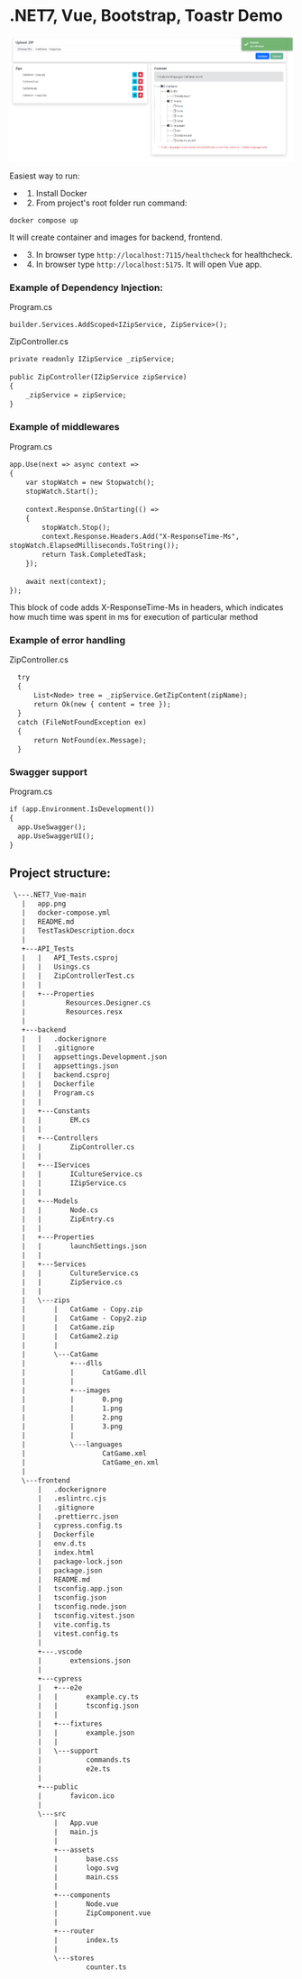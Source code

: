 # .NET7, Vue, Bootstrap, Toastr Demo

![app](app.png)

Easiest way to run:
 - 1. Install Docker
 - 2. From project's root folder run command:
 ```
 docker compose up
 ```
 It will create container and images for backend, frontend.
 - 3. In browser type ``` http://localhost:7115/healthcheck ``` for healthcheck.
 - 4. In browser type ``` http://localhost:5175 ```. It will open Vue app.

### Example of Dependency Injection:
Program.cs
``` 
builder.Services.AddScoped<IZipService, ZipService>();
```
ZipController.cs 
```
private readonly IZipService _zipService;

public ZipController(IZipService zipService)
{
    _zipService = zipService;
}
```
 
### Example of middlewares
Program.cs
```
app.Use(next => async context =>
{
    var stopWatch = new Stopwatch();
    stopWatch.Start();

    context.Response.OnStarting(() =>
    {
        stopWatch.Stop();
        context.Response.Headers.Add("X-ResponseTime-Ms", stopWatch.ElapsedMilliseconds.ToString());
        return Task.CompletedTask;
    });

    await next(context);
});
```
This block of code adds X-ResponseTime-Ms in headers, which indicates how much time was spent in ms for execution of particular method

### Example of error handling
ZipController.cs
```
  try
  {
      List<Node> tree = _zipService.GetZipContent(zipName);
      return Ok(new { content = tree });
  }
  catch (FileNotFoundException ex)
  {
      return NotFound(ex.Message);
  }
  ```
  
  ### Swagger support
  Program.cs
  ```
  if (app.Environment.IsDevelopment())
  {
    app.UseSwagger();
    app.UseSwaggerUI();
  }
  ```
 
 ## Project structure:
 ```
  \---.NET7_Vue-main
    |   app.png
    |   docker-compose.yml
    |   README.md
    |   TestTaskDescription.docx
    |   
    +---API_Tests
    |   |   API_Tests.csproj
    |   |   Usings.cs
    |   |   ZipControllerTest.cs
    |   |                
    |   +---Properties
    |          Resources.Designer.cs
    |          Resources.resx
    |                         
    +---backend
    |   |   .dockerignore
    |   |   .gitignore
    |   |   appsettings.Development.json
    |   |   appsettings.json
    |   |   backend.csproj
    |   |   Dockerfile
    |   |   Program.cs
    |   |   
    |   +---Constants
    |   |       EM.cs
    |   |       
    |   +---Controllers
    |   |       ZipController.cs
    |   |       
    |   +---IServices
    |   |       ICultureService.cs
    |   |       IZipService.cs
    |   |       
    |   +---Models
    |   |       Node.cs
    |   |       ZipEntry.cs
    |   |       
    |   +---Properties
    |   |       launchSettings.json
    |   |       
    |   +---Services
    |   |       CultureService.cs
    |   |       ZipService.cs
    |   |       
    |   \---zips
    |       |   CatGame - Copy.zip
    |       |   CatGame - Copy2.zip
    |       |   CatGame.zip
    |       |   CatGame2.zip
    |       |   
    |       \---CatGame
    |           +---dlls
    |           |       CatGame.dll
    |           |       
    |           +---images
    |           |       0.png
    |           |       1.png
    |           |       2.png
    |           |       3.png
    |           |       
    |           \---languages
    |                   CatGame.xml
    |                   CatGame_en.xml
    |                   
    \---frontend
        |   .dockerignore
        |   .eslintrc.cjs
        |   .gitignore
        |   .prettierrc.json
        |   cypress.config.ts
        |   Dockerfile
        |   env.d.ts
        |   index.html
        |   package-lock.json
        |   package.json
        |   README.md
        |   tsconfig.app.json
        |   tsconfig.json
        |   tsconfig.node.json
        |   tsconfig.vitest.json
        |   vite.config.ts
        |   vitest.config.ts
        |   
        +---.vscode
        |       extensions.json
        |       
        +---cypress
        |   +---e2e
        |   |       example.cy.ts
        |   |       tsconfig.json
        |   |       
        |   +---fixtures
        |   |       example.json
        |   |       
        |   \---support
        |           commands.ts
        |           e2e.ts
        |           
        +---public
        |       favicon.ico
        |       
        \---src
            |   App.vue
            |   main.js
            |   
            +---assets
            |       base.css
            |       logo.svg
            |       main.css
            |       
            +---components
            |       Node.vue
            |       ZipComponent.vue
            |       
            +---router
            |       index.ts
            |       
            \---stores
                    counter.ts
                    
```
